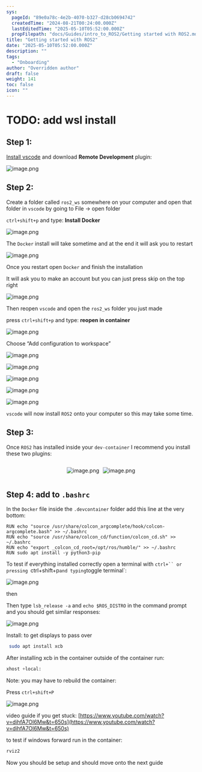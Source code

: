 ```yaml
---
sys:
  pageId: "89e0a78c-4e2b-4070-b327-d28cb0694742"
  createdTime: "2024-08-21T00:24:00.000Z"
  lastEditedTime: "2025-05-10T05:52:00.000Z"
  propFilepath: "docs/Guides/intro_to_ROS2/Getting started with ROS2.md"
title: "Getting started with ROS2"
date: "2025-05-10T05:52:00.000Z"
description: ""
tags:
  - "Onboarding"
author: "Overridden author"
draft: false
weight: 141
toc: false
icon: ""
---
```


# TODO: add wsl install

## Step 1:

[Install vscode](https://code.visualstudio.com/download) and download **Remote Development** plugin:

![image.png](https://prod-files-secure.s3.us-west-2.amazonaws.com/d518164a-d88e-44d1-a4ee-3adb3bd8bce0/efb52993-1881-4a40-b95e-6f020334f022/image.png?X-Amz-Algorithm=AWS4-HMAC-SHA256&X-Amz-Content-Sha256=UNSIGNED-PAYLOAD&X-Amz-Credential=ASIAZI2LB466UPCCMUKB%2F20250708%2Fus-west-2%2Fs3%2Faws4_request&X-Amz-Date=20250708T081326Z&X-Amz-Expires=3600&X-Amz-Security-Token=IQoJb3JpZ2luX2VjEID%2F%2F%2F%2F%2F%2F%2F%2F%2F%2FwEaCXVzLXdlc3QtMiJHMEUCIFBYa%2FTXTG7W8FF%2FnVejS96xcOD4Uzxe%2BGHnKzEVhkpFAiEA37N61DSYFlQf7lJHSauQQd7uoNCBvdaikhNoeFmSL4AqiAQIif%2F%2F%2F%2F%2F%2F%2F%2F%2F%2FARAAGgw2Mzc0MjMxODM4MDUiDJoyASo2iYzFiM9kayrcA291sA80TncMDYjvXtqC4LYvnJUSHhuCvAXZ70I6yDMeiE7%2F0VCOYp1zPF4MNj1N8sruQfsa04L4vrw63bC9yTIsBg89KQbGKZv5qsJkeRH%2B8SByXaH6lbPfPkyX5ZUzU9NVRnmjfB%2BMwwLg9cZAOHebvMV%2F6YhiGKSn3N6civSWRi5omWOfXQUvvDtpvqudsfprn2e9byKn1vsQmPDVufZTooxaR770oMBh1Z6bheE0PbUrYrr0fpwFN5uemcp5dOck2GvfXt64Dqtzt9xx0ra6sHCIsiiePUwTGL%2FpGvLxwdT27uW3gS%2BS6pUESHCQPRdhqKbbbNS1REQwdkB6mvnmqHmRkRHeR60FnInFTPJ7tVHOjj2Fh%2F3tVBOQkKD8mzjSHC4NPOZoBeC5zfMEi1n5KiMIv9W3SBRilDDo4rpZyDBcTtOnjyjg35K4bR1%2FUiWHZ946DYbThzed94TJr5o3KOTf6Y7lcd0VuD5v5SvGw9VNdYYUx6Tlof06g6Z6uokyGcaC283bNdsCcT8FGQTYtW2bwg1d2NdAfJIVMupEj0PXK4xGr3nP6i75b6eF%2BsB%2BCO7sptUMXGxKDsLTABZU0ESMKVYkbE5qWn0TZG%2Fd1suGF4oopdWuf1O1MP2Us8MGOqUBNcIWFS31IuBI4vckZsK5glfAllbVbdVSrIsLnAf68TLBDy01nyDvrX9HDLr8ldLxM%2FhtokXFditTflHJNSZTEoEOFloZxLrSZGtpadXbcZ8EHEqgqHV%2FTMCq8rEBuxaUWEi67zCBiDhoEEDy636X4FWCP9%2BmiSFttebqsuQvb5YeZczZfg2MO7wRlm3hrMorMB8YcmegrZ%2BIzzm%2F%2FjoEnqZSOmPJ&X-Amz-Signature=3a141e9e32a6ddb6f3d537efaddd1754063bbc968feabc7e2218de943d052f8b&X-Amz-SignedHeaders=host&x-amz-checksum-mode=ENABLED&x-id=GetObject)

## Step 2:

Create a folder called `ros2_ws` somewhere on your computer and open that folder in `vscode` by going to File → open folder 

`ctrl+shift+p` and type: **Install Docker**

![image.png](https://prod-files-secure.s3.us-west-2.amazonaws.com/d518164a-d88e-44d1-a4ee-3adb3bd8bce0/2269dc0e-1cd5-47ff-bceb-c04ad9b2eab0/image.png?X-Amz-Algorithm=AWS4-HMAC-SHA256&X-Amz-Content-Sha256=UNSIGNED-PAYLOAD&X-Amz-Credential=ASIAZI2LB466UPCCMUKB%2F20250708%2Fus-west-2%2Fs3%2Faws4_request&X-Amz-Date=20250708T081326Z&X-Amz-Expires=3600&X-Amz-Security-Token=IQoJb3JpZ2luX2VjEID%2F%2F%2F%2F%2F%2F%2F%2F%2F%2FwEaCXVzLXdlc3QtMiJHMEUCIFBYa%2FTXTG7W8FF%2FnVejS96xcOD4Uzxe%2BGHnKzEVhkpFAiEA37N61DSYFlQf7lJHSauQQd7uoNCBvdaikhNoeFmSL4AqiAQIif%2F%2F%2F%2F%2F%2F%2F%2F%2F%2FARAAGgw2Mzc0MjMxODM4MDUiDJoyASo2iYzFiM9kayrcA291sA80TncMDYjvXtqC4LYvnJUSHhuCvAXZ70I6yDMeiE7%2F0VCOYp1zPF4MNj1N8sruQfsa04L4vrw63bC9yTIsBg89KQbGKZv5qsJkeRH%2B8SByXaH6lbPfPkyX5ZUzU9NVRnmjfB%2BMwwLg9cZAOHebvMV%2F6YhiGKSn3N6civSWRi5omWOfXQUvvDtpvqudsfprn2e9byKn1vsQmPDVufZTooxaR770oMBh1Z6bheE0PbUrYrr0fpwFN5uemcp5dOck2GvfXt64Dqtzt9xx0ra6sHCIsiiePUwTGL%2FpGvLxwdT27uW3gS%2BS6pUESHCQPRdhqKbbbNS1REQwdkB6mvnmqHmRkRHeR60FnInFTPJ7tVHOjj2Fh%2F3tVBOQkKD8mzjSHC4NPOZoBeC5zfMEi1n5KiMIv9W3SBRilDDo4rpZyDBcTtOnjyjg35K4bR1%2FUiWHZ946DYbThzed94TJr5o3KOTf6Y7lcd0VuD5v5SvGw9VNdYYUx6Tlof06g6Z6uokyGcaC283bNdsCcT8FGQTYtW2bwg1d2NdAfJIVMupEj0PXK4xGr3nP6i75b6eF%2BsB%2BCO7sptUMXGxKDsLTABZU0ESMKVYkbE5qWn0TZG%2Fd1suGF4oopdWuf1O1MP2Us8MGOqUBNcIWFS31IuBI4vckZsK5glfAllbVbdVSrIsLnAf68TLBDy01nyDvrX9HDLr8ldLxM%2FhtokXFditTflHJNSZTEoEOFloZxLrSZGtpadXbcZ8EHEqgqHV%2FTMCq8rEBuxaUWEi67zCBiDhoEEDy636X4FWCP9%2BmiSFttebqsuQvb5YeZczZfg2MO7wRlm3hrMorMB8YcmegrZ%2BIzzm%2F%2FjoEnqZSOmPJ&X-Amz-Signature=063edb97f562b8a6a3e857fea421c3b6c5817aa7c5422ee99a413fbb8e34ea6e&X-Amz-SignedHeaders=host&x-amz-checksum-mode=ENABLED&x-id=GetObject)

The `Docker` install will take sometime and at the end it will ask you to restart

![image.png](https://prod-files-secure.s3.us-west-2.amazonaws.com/d518164a-d88e-44d1-a4ee-3adb3bd8bce0/ed233f78-be33-4b1f-b89c-9c346c0e961e/image.png?X-Amz-Algorithm=AWS4-HMAC-SHA256&X-Amz-Content-Sha256=UNSIGNED-PAYLOAD&X-Amz-Credential=ASIAZI2LB466UPCCMUKB%2F20250708%2Fus-west-2%2Fs3%2Faws4_request&X-Amz-Date=20250708T081326Z&X-Amz-Expires=3600&X-Amz-Security-Token=IQoJb3JpZ2luX2VjEID%2F%2F%2F%2F%2F%2F%2F%2F%2F%2FwEaCXVzLXdlc3QtMiJHMEUCIFBYa%2FTXTG7W8FF%2FnVejS96xcOD4Uzxe%2BGHnKzEVhkpFAiEA37N61DSYFlQf7lJHSauQQd7uoNCBvdaikhNoeFmSL4AqiAQIif%2F%2F%2F%2F%2F%2F%2F%2F%2F%2FARAAGgw2Mzc0MjMxODM4MDUiDJoyASo2iYzFiM9kayrcA291sA80TncMDYjvXtqC4LYvnJUSHhuCvAXZ70I6yDMeiE7%2F0VCOYp1zPF4MNj1N8sruQfsa04L4vrw63bC9yTIsBg89KQbGKZv5qsJkeRH%2B8SByXaH6lbPfPkyX5ZUzU9NVRnmjfB%2BMwwLg9cZAOHebvMV%2F6YhiGKSn3N6civSWRi5omWOfXQUvvDtpvqudsfprn2e9byKn1vsQmPDVufZTooxaR770oMBh1Z6bheE0PbUrYrr0fpwFN5uemcp5dOck2GvfXt64Dqtzt9xx0ra6sHCIsiiePUwTGL%2FpGvLxwdT27uW3gS%2BS6pUESHCQPRdhqKbbbNS1REQwdkB6mvnmqHmRkRHeR60FnInFTPJ7tVHOjj2Fh%2F3tVBOQkKD8mzjSHC4NPOZoBeC5zfMEi1n5KiMIv9W3SBRilDDo4rpZyDBcTtOnjyjg35K4bR1%2FUiWHZ946DYbThzed94TJr5o3KOTf6Y7lcd0VuD5v5SvGw9VNdYYUx6Tlof06g6Z6uokyGcaC283bNdsCcT8FGQTYtW2bwg1d2NdAfJIVMupEj0PXK4xGr3nP6i75b6eF%2BsB%2BCO7sptUMXGxKDsLTABZU0ESMKVYkbE5qWn0TZG%2Fd1suGF4oopdWuf1O1MP2Us8MGOqUBNcIWFS31IuBI4vckZsK5glfAllbVbdVSrIsLnAf68TLBDy01nyDvrX9HDLr8ldLxM%2FhtokXFditTflHJNSZTEoEOFloZxLrSZGtpadXbcZ8EHEqgqHV%2FTMCq8rEBuxaUWEi67zCBiDhoEEDy636X4FWCP9%2BmiSFttebqsuQvb5YeZczZfg2MO7wRlm3hrMorMB8YcmegrZ%2BIzzm%2F%2FjoEnqZSOmPJ&X-Amz-Signature=5cb4f369ba5f7db012d37dc06304f17f3926380a6bc2a78212462cd7ac9b08bf&X-Amz-SignedHeaders=host&x-amz-checksum-mode=ENABLED&x-id=GetObject)

Once you restart open `Docker` and finish the installation

It will ask you to make an account but you can just press skip on the top right

![image.png](https://prod-files-secure.s3.us-west-2.amazonaws.com/d518164a-d88e-44d1-a4ee-3adb3bd8bce0/21010ad9-1659-4fd9-9f59-9932a09b2a3d/image.png?X-Amz-Algorithm=AWS4-HMAC-SHA256&X-Amz-Content-Sha256=UNSIGNED-PAYLOAD&X-Amz-Credential=ASIAZI2LB466UPCCMUKB%2F20250708%2Fus-west-2%2Fs3%2Faws4_request&X-Amz-Date=20250708T081326Z&X-Amz-Expires=3600&X-Amz-Security-Token=IQoJb3JpZ2luX2VjEID%2F%2F%2F%2F%2F%2F%2F%2F%2F%2FwEaCXVzLXdlc3QtMiJHMEUCIFBYa%2FTXTG7W8FF%2FnVejS96xcOD4Uzxe%2BGHnKzEVhkpFAiEA37N61DSYFlQf7lJHSauQQd7uoNCBvdaikhNoeFmSL4AqiAQIif%2F%2F%2F%2F%2F%2F%2F%2F%2F%2FARAAGgw2Mzc0MjMxODM4MDUiDJoyASo2iYzFiM9kayrcA291sA80TncMDYjvXtqC4LYvnJUSHhuCvAXZ70I6yDMeiE7%2F0VCOYp1zPF4MNj1N8sruQfsa04L4vrw63bC9yTIsBg89KQbGKZv5qsJkeRH%2B8SByXaH6lbPfPkyX5ZUzU9NVRnmjfB%2BMwwLg9cZAOHebvMV%2F6YhiGKSn3N6civSWRi5omWOfXQUvvDtpvqudsfprn2e9byKn1vsQmPDVufZTooxaR770oMBh1Z6bheE0PbUrYrr0fpwFN5uemcp5dOck2GvfXt64Dqtzt9xx0ra6sHCIsiiePUwTGL%2FpGvLxwdT27uW3gS%2BS6pUESHCQPRdhqKbbbNS1REQwdkB6mvnmqHmRkRHeR60FnInFTPJ7tVHOjj2Fh%2F3tVBOQkKD8mzjSHC4NPOZoBeC5zfMEi1n5KiMIv9W3SBRilDDo4rpZyDBcTtOnjyjg35K4bR1%2FUiWHZ946DYbThzed94TJr5o3KOTf6Y7lcd0VuD5v5SvGw9VNdYYUx6Tlof06g6Z6uokyGcaC283bNdsCcT8FGQTYtW2bwg1d2NdAfJIVMupEj0PXK4xGr3nP6i75b6eF%2BsB%2BCO7sptUMXGxKDsLTABZU0ESMKVYkbE5qWn0TZG%2Fd1suGF4oopdWuf1O1MP2Us8MGOqUBNcIWFS31IuBI4vckZsK5glfAllbVbdVSrIsLnAf68TLBDy01nyDvrX9HDLr8ldLxM%2FhtokXFditTflHJNSZTEoEOFloZxLrSZGtpadXbcZ8EHEqgqHV%2FTMCq8rEBuxaUWEi67zCBiDhoEEDy636X4FWCP9%2BmiSFttebqsuQvb5YeZczZfg2MO7wRlm3hrMorMB8YcmegrZ%2BIzzm%2F%2FjoEnqZSOmPJ&X-Amz-Signature=524cd5ac7af31b1e4fced3b88bca21e0500a1576132372ff2489af1f5d3b93ea&X-Amz-SignedHeaders=host&x-amz-checksum-mode=ENABLED&x-id=GetObject)

Then reopen `vscode` and open the `ros2_ws` folder you just made

press `ctrl+shift+p` and type: **reopen in container**

![image.png](https://prod-files-secure.s3.us-west-2.amazonaws.com/d518164a-d88e-44d1-a4ee-3adb3bd8bce0/4e93b8c2-41ad-488c-8095-c74205196118/image.png?X-Amz-Algorithm=AWS4-HMAC-SHA256&X-Amz-Content-Sha256=UNSIGNED-PAYLOAD&X-Amz-Credential=ASIAZI2LB466UPCCMUKB%2F20250708%2Fus-west-2%2Fs3%2Faws4_request&X-Amz-Date=20250708T081326Z&X-Amz-Expires=3600&X-Amz-Security-Token=IQoJb3JpZ2luX2VjEID%2F%2F%2F%2F%2F%2F%2F%2F%2F%2FwEaCXVzLXdlc3QtMiJHMEUCIFBYa%2FTXTG7W8FF%2FnVejS96xcOD4Uzxe%2BGHnKzEVhkpFAiEA37N61DSYFlQf7lJHSauQQd7uoNCBvdaikhNoeFmSL4AqiAQIif%2F%2F%2F%2F%2F%2F%2F%2F%2F%2FARAAGgw2Mzc0MjMxODM4MDUiDJoyASo2iYzFiM9kayrcA291sA80TncMDYjvXtqC4LYvnJUSHhuCvAXZ70I6yDMeiE7%2F0VCOYp1zPF4MNj1N8sruQfsa04L4vrw63bC9yTIsBg89KQbGKZv5qsJkeRH%2B8SByXaH6lbPfPkyX5ZUzU9NVRnmjfB%2BMwwLg9cZAOHebvMV%2F6YhiGKSn3N6civSWRi5omWOfXQUvvDtpvqudsfprn2e9byKn1vsQmPDVufZTooxaR770oMBh1Z6bheE0PbUrYrr0fpwFN5uemcp5dOck2GvfXt64Dqtzt9xx0ra6sHCIsiiePUwTGL%2FpGvLxwdT27uW3gS%2BS6pUESHCQPRdhqKbbbNS1REQwdkB6mvnmqHmRkRHeR60FnInFTPJ7tVHOjj2Fh%2F3tVBOQkKD8mzjSHC4NPOZoBeC5zfMEi1n5KiMIv9W3SBRilDDo4rpZyDBcTtOnjyjg35K4bR1%2FUiWHZ946DYbThzed94TJr5o3KOTf6Y7lcd0VuD5v5SvGw9VNdYYUx6Tlof06g6Z6uokyGcaC283bNdsCcT8FGQTYtW2bwg1d2NdAfJIVMupEj0PXK4xGr3nP6i75b6eF%2BsB%2BCO7sptUMXGxKDsLTABZU0ESMKVYkbE5qWn0TZG%2Fd1suGF4oopdWuf1O1MP2Us8MGOqUBNcIWFS31IuBI4vckZsK5glfAllbVbdVSrIsLnAf68TLBDy01nyDvrX9HDLr8ldLxM%2FhtokXFditTflHJNSZTEoEOFloZxLrSZGtpadXbcZ8EHEqgqHV%2FTMCq8rEBuxaUWEi67zCBiDhoEEDy636X4FWCP9%2BmiSFttebqsuQvb5YeZczZfg2MO7wRlm3hrMorMB8YcmegrZ%2BIzzm%2F%2FjoEnqZSOmPJ&X-Amz-Signature=95b672939e04ef9d825269e87152dc298d4d29b5217a439907c3f8045236534b&X-Amz-SignedHeaders=host&x-amz-checksum-mode=ENABLED&x-id=GetObject)

Choose “Add configuration to workspace”

![image.png](https://prod-files-secure.s3.us-west-2.amazonaws.com/d518164a-d88e-44d1-a4ee-3adb3bd8bce0/9560b282-5060-4989-ba37-97e7b2c22476/image.png?X-Amz-Algorithm=AWS4-HMAC-SHA256&X-Amz-Content-Sha256=UNSIGNED-PAYLOAD&X-Amz-Credential=ASIAZI2LB466UPCCMUKB%2F20250708%2Fus-west-2%2Fs3%2Faws4_request&X-Amz-Date=20250708T081326Z&X-Amz-Expires=3600&X-Amz-Security-Token=IQoJb3JpZ2luX2VjEID%2F%2F%2F%2F%2F%2F%2F%2F%2F%2FwEaCXVzLXdlc3QtMiJHMEUCIFBYa%2FTXTG7W8FF%2FnVejS96xcOD4Uzxe%2BGHnKzEVhkpFAiEA37N61DSYFlQf7lJHSauQQd7uoNCBvdaikhNoeFmSL4AqiAQIif%2F%2F%2F%2F%2F%2F%2F%2F%2F%2FARAAGgw2Mzc0MjMxODM4MDUiDJoyASo2iYzFiM9kayrcA291sA80TncMDYjvXtqC4LYvnJUSHhuCvAXZ70I6yDMeiE7%2F0VCOYp1zPF4MNj1N8sruQfsa04L4vrw63bC9yTIsBg89KQbGKZv5qsJkeRH%2B8SByXaH6lbPfPkyX5ZUzU9NVRnmjfB%2BMwwLg9cZAOHebvMV%2F6YhiGKSn3N6civSWRi5omWOfXQUvvDtpvqudsfprn2e9byKn1vsQmPDVufZTooxaR770oMBh1Z6bheE0PbUrYrr0fpwFN5uemcp5dOck2GvfXt64Dqtzt9xx0ra6sHCIsiiePUwTGL%2FpGvLxwdT27uW3gS%2BS6pUESHCQPRdhqKbbbNS1REQwdkB6mvnmqHmRkRHeR60FnInFTPJ7tVHOjj2Fh%2F3tVBOQkKD8mzjSHC4NPOZoBeC5zfMEi1n5KiMIv9W3SBRilDDo4rpZyDBcTtOnjyjg35K4bR1%2FUiWHZ946DYbThzed94TJr5o3KOTf6Y7lcd0VuD5v5SvGw9VNdYYUx6Tlof06g6Z6uokyGcaC283bNdsCcT8FGQTYtW2bwg1d2NdAfJIVMupEj0PXK4xGr3nP6i75b6eF%2BsB%2BCO7sptUMXGxKDsLTABZU0ESMKVYkbE5qWn0TZG%2Fd1suGF4oopdWuf1O1MP2Us8MGOqUBNcIWFS31IuBI4vckZsK5glfAllbVbdVSrIsLnAf68TLBDy01nyDvrX9HDLr8ldLxM%2FhtokXFditTflHJNSZTEoEOFloZxLrSZGtpadXbcZ8EHEqgqHV%2FTMCq8rEBuxaUWEi67zCBiDhoEEDy636X4FWCP9%2BmiSFttebqsuQvb5YeZczZfg2MO7wRlm3hrMorMB8YcmegrZ%2BIzzm%2F%2FjoEnqZSOmPJ&X-Amz-Signature=dff2016e1d7165ca0cb39b2de6db797803be928b61f31cf1c60585d7b3093ad2&X-Amz-SignedHeaders=host&x-amz-checksum-mode=ENABLED&x-id=GetObject)

![image.png](https://prod-files-secure.s3.us-west-2.amazonaws.com/d518164a-d88e-44d1-a4ee-3adb3bd8bce0/2ee63f81-886b-48e8-a553-dc6e5eac99e4/image.png?X-Amz-Algorithm=AWS4-HMAC-SHA256&X-Amz-Content-Sha256=UNSIGNED-PAYLOAD&X-Amz-Credential=ASIAZI2LB466UPCCMUKB%2F20250708%2Fus-west-2%2Fs3%2Faws4_request&X-Amz-Date=20250708T081326Z&X-Amz-Expires=3600&X-Amz-Security-Token=IQoJb3JpZ2luX2VjEID%2F%2F%2F%2F%2F%2F%2F%2F%2F%2FwEaCXVzLXdlc3QtMiJHMEUCIFBYa%2FTXTG7W8FF%2FnVejS96xcOD4Uzxe%2BGHnKzEVhkpFAiEA37N61DSYFlQf7lJHSauQQd7uoNCBvdaikhNoeFmSL4AqiAQIif%2F%2F%2F%2F%2F%2F%2F%2F%2F%2FARAAGgw2Mzc0MjMxODM4MDUiDJoyASo2iYzFiM9kayrcA291sA80TncMDYjvXtqC4LYvnJUSHhuCvAXZ70I6yDMeiE7%2F0VCOYp1zPF4MNj1N8sruQfsa04L4vrw63bC9yTIsBg89KQbGKZv5qsJkeRH%2B8SByXaH6lbPfPkyX5ZUzU9NVRnmjfB%2BMwwLg9cZAOHebvMV%2F6YhiGKSn3N6civSWRi5omWOfXQUvvDtpvqudsfprn2e9byKn1vsQmPDVufZTooxaR770oMBh1Z6bheE0PbUrYrr0fpwFN5uemcp5dOck2GvfXt64Dqtzt9xx0ra6sHCIsiiePUwTGL%2FpGvLxwdT27uW3gS%2BS6pUESHCQPRdhqKbbbNS1REQwdkB6mvnmqHmRkRHeR60FnInFTPJ7tVHOjj2Fh%2F3tVBOQkKD8mzjSHC4NPOZoBeC5zfMEi1n5KiMIv9W3SBRilDDo4rpZyDBcTtOnjyjg35K4bR1%2FUiWHZ946DYbThzed94TJr5o3KOTf6Y7lcd0VuD5v5SvGw9VNdYYUx6Tlof06g6Z6uokyGcaC283bNdsCcT8FGQTYtW2bwg1d2NdAfJIVMupEj0PXK4xGr3nP6i75b6eF%2BsB%2BCO7sptUMXGxKDsLTABZU0ESMKVYkbE5qWn0TZG%2Fd1suGF4oopdWuf1O1MP2Us8MGOqUBNcIWFS31IuBI4vckZsK5glfAllbVbdVSrIsLnAf68TLBDy01nyDvrX9HDLr8ldLxM%2FhtokXFditTflHJNSZTEoEOFloZxLrSZGtpadXbcZ8EHEqgqHV%2FTMCq8rEBuxaUWEi67zCBiDhoEEDy636X4FWCP9%2BmiSFttebqsuQvb5YeZczZfg2MO7wRlm3hrMorMB8YcmegrZ%2BIzzm%2F%2FjoEnqZSOmPJ&X-Amz-Signature=6bdb7682feed0d8e96171c9e9645863a997455ea28606285e553514f809da42d&X-Amz-SignedHeaders=host&x-amz-checksum-mode=ENABLED&x-id=GetObject)

![image.png](https://prod-files-secure.s3.us-west-2.amazonaws.com/d518164a-d88e-44d1-a4ee-3adb3bd8bce0/ae1580b2-b048-407e-aed9-b584224a7a04/image.png?X-Amz-Algorithm=AWS4-HMAC-SHA256&X-Amz-Content-Sha256=UNSIGNED-PAYLOAD&X-Amz-Credential=ASIAZI2LB466UPCCMUKB%2F20250708%2Fus-west-2%2Fs3%2Faws4_request&X-Amz-Date=20250708T081326Z&X-Amz-Expires=3600&X-Amz-Security-Token=IQoJb3JpZ2luX2VjEID%2F%2F%2F%2F%2F%2F%2F%2F%2F%2FwEaCXVzLXdlc3QtMiJHMEUCIFBYa%2FTXTG7W8FF%2FnVejS96xcOD4Uzxe%2BGHnKzEVhkpFAiEA37N61DSYFlQf7lJHSauQQd7uoNCBvdaikhNoeFmSL4AqiAQIif%2F%2F%2F%2F%2F%2F%2F%2F%2F%2FARAAGgw2Mzc0MjMxODM4MDUiDJoyASo2iYzFiM9kayrcA291sA80TncMDYjvXtqC4LYvnJUSHhuCvAXZ70I6yDMeiE7%2F0VCOYp1zPF4MNj1N8sruQfsa04L4vrw63bC9yTIsBg89KQbGKZv5qsJkeRH%2B8SByXaH6lbPfPkyX5ZUzU9NVRnmjfB%2BMwwLg9cZAOHebvMV%2F6YhiGKSn3N6civSWRi5omWOfXQUvvDtpvqudsfprn2e9byKn1vsQmPDVufZTooxaR770oMBh1Z6bheE0PbUrYrr0fpwFN5uemcp5dOck2GvfXt64Dqtzt9xx0ra6sHCIsiiePUwTGL%2FpGvLxwdT27uW3gS%2BS6pUESHCQPRdhqKbbbNS1REQwdkB6mvnmqHmRkRHeR60FnInFTPJ7tVHOjj2Fh%2F3tVBOQkKD8mzjSHC4NPOZoBeC5zfMEi1n5KiMIv9W3SBRilDDo4rpZyDBcTtOnjyjg35K4bR1%2FUiWHZ946DYbThzed94TJr5o3KOTf6Y7lcd0VuD5v5SvGw9VNdYYUx6Tlof06g6Z6uokyGcaC283bNdsCcT8FGQTYtW2bwg1d2NdAfJIVMupEj0PXK4xGr3nP6i75b6eF%2BsB%2BCO7sptUMXGxKDsLTABZU0ESMKVYkbE5qWn0TZG%2Fd1suGF4oopdWuf1O1MP2Us8MGOqUBNcIWFS31IuBI4vckZsK5glfAllbVbdVSrIsLnAf68TLBDy01nyDvrX9HDLr8ldLxM%2FhtokXFditTflHJNSZTEoEOFloZxLrSZGtpadXbcZ8EHEqgqHV%2FTMCq8rEBuxaUWEi67zCBiDhoEEDy636X4FWCP9%2BmiSFttebqsuQvb5YeZczZfg2MO7wRlm3hrMorMB8YcmegrZ%2BIzzm%2F%2FjoEnqZSOmPJ&X-Amz-Signature=59a17fda6bac43612940dbc6c784863a41130441ba551a4b42932246fe94e5fd&X-Amz-SignedHeaders=host&x-amz-checksum-mode=ENABLED&x-id=GetObject)

![image.png](https://prod-files-secure.s3.us-west-2.amazonaws.com/d518164a-d88e-44d1-a4ee-3adb3bd8bce0/53255b28-f75e-430f-b9e3-c0ac8577e42b/image.png?X-Amz-Algorithm=AWS4-HMAC-SHA256&X-Amz-Content-Sha256=UNSIGNED-PAYLOAD&X-Amz-Credential=ASIAZI2LB466UPCCMUKB%2F20250708%2Fus-west-2%2Fs3%2Faws4_request&X-Amz-Date=20250708T081326Z&X-Amz-Expires=3600&X-Amz-Security-Token=IQoJb3JpZ2luX2VjEID%2F%2F%2F%2F%2F%2F%2F%2F%2F%2FwEaCXVzLXdlc3QtMiJHMEUCIFBYa%2FTXTG7W8FF%2FnVejS96xcOD4Uzxe%2BGHnKzEVhkpFAiEA37N61DSYFlQf7lJHSauQQd7uoNCBvdaikhNoeFmSL4AqiAQIif%2F%2F%2F%2F%2F%2F%2F%2F%2F%2FARAAGgw2Mzc0MjMxODM4MDUiDJoyASo2iYzFiM9kayrcA291sA80TncMDYjvXtqC4LYvnJUSHhuCvAXZ70I6yDMeiE7%2F0VCOYp1zPF4MNj1N8sruQfsa04L4vrw63bC9yTIsBg89KQbGKZv5qsJkeRH%2B8SByXaH6lbPfPkyX5ZUzU9NVRnmjfB%2BMwwLg9cZAOHebvMV%2F6YhiGKSn3N6civSWRi5omWOfXQUvvDtpvqudsfprn2e9byKn1vsQmPDVufZTooxaR770oMBh1Z6bheE0PbUrYrr0fpwFN5uemcp5dOck2GvfXt64Dqtzt9xx0ra6sHCIsiiePUwTGL%2FpGvLxwdT27uW3gS%2BS6pUESHCQPRdhqKbbbNS1REQwdkB6mvnmqHmRkRHeR60FnInFTPJ7tVHOjj2Fh%2F3tVBOQkKD8mzjSHC4NPOZoBeC5zfMEi1n5KiMIv9W3SBRilDDo4rpZyDBcTtOnjyjg35K4bR1%2FUiWHZ946DYbThzed94TJr5o3KOTf6Y7lcd0VuD5v5SvGw9VNdYYUx6Tlof06g6Z6uokyGcaC283bNdsCcT8FGQTYtW2bwg1d2NdAfJIVMupEj0PXK4xGr3nP6i75b6eF%2BsB%2BCO7sptUMXGxKDsLTABZU0ESMKVYkbE5qWn0TZG%2Fd1suGF4oopdWuf1O1MP2Us8MGOqUBNcIWFS31IuBI4vckZsK5glfAllbVbdVSrIsLnAf68TLBDy01nyDvrX9HDLr8ldLxM%2FhtokXFditTflHJNSZTEoEOFloZxLrSZGtpadXbcZ8EHEqgqHV%2FTMCq8rEBuxaUWEi67zCBiDhoEEDy636X4FWCP9%2BmiSFttebqsuQvb5YeZczZfg2MO7wRlm3hrMorMB8YcmegrZ%2BIzzm%2F%2FjoEnqZSOmPJ&X-Amz-Signature=9a7155f331577fe9a2508984b9959e6520b5015fd130d321c3321333d7b228d3&X-Amz-SignedHeaders=host&x-amz-checksum-mode=ENABLED&x-id=GetObject)

![image.png](https://prod-files-secure.s3.us-west-2.amazonaws.com/d518164a-d88e-44d1-a4ee-3adb3bd8bce0/7c562767-5af9-4ffb-97d1-327bcdf4ee00/image.png?X-Amz-Algorithm=AWS4-HMAC-SHA256&X-Amz-Content-Sha256=UNSIGNED-PAYLOAD&X-Amz-Credential=ASIAZI2LB466UPCCMUKB%2F20250708%2Fus-west-2%2Fs3%2Faws4_request&X-Amz-Date=20250708T081326Z&X-Amz-Expires=3600&X-Amz-Security-Token=IQoJb3JpZ2luX2VjEID%2F%2F%2F%2F%2F%2F%2F%2F%2F%2FwEaCXVzLXdlc3QtMiJHMEUCIFBYa%2FTXTG7W8FF%2FnVejS96xcOD4Uzxe%2BGHnKzEVhkpFAiEA37N61DSYFlQf7lJHSauQQd7uoNCBvdaikhNoeFmSL4AqiAQIif%2F%2F%2F%2F%2F%2F%2F%2F%2F%2FARAAGgw2Mzc0MjMxODM4MDUiDJoyASo2iYzFiM9kayrcA291sA80TncMDYjvXtqC4LYvnJUSHhuCvAXZ70I6yDMeiE7%2F0VCOYp1zPF4MNj1N8sruQfsa04L4vrw63bC9yTIsBg89KQbGKZv5qsJkeRH%2B8SByXaH6lbPfPkyX5ZUzU9NVRnmjfB%2BMwwLg9cZAOHebvMV%2F6YhiGKSn3N6civSWRi5omWOfXQUvvDtpvqudsfprn2e9byKn1vsQmPDVufZTooxaR770oMBh1Z6bheE0PbUrYrr0fpwFN5uemcp5dOck2GvfXt64Dqtzt9xx0ra6sHCIsiiePUwTGL%2FpGvLxwdT27uW3gS%2BS6pUESHCQPRdhqKbbbNS1REQwdkB6mvnmqHmRkRHeR60FnInFTPJ7tVHOjj2Fh%2F3tVBOQkKD8mzjSHC4NPOZoBeC5zfMEi1n5KiMIv9W3SBRilDDo4rpZyDBcTtOnjyjg35K4bR1%2FUiWHZ946DYbThzed94TJr5o3KOTf6Y7lcd0VuD5v5SvGw9VNdYYUx6Tlof06g6Z6uokyGcaC283bNdsCcT8FGQTYtW2bwg1d2NdAfJIVMupEj0PXK4xGr3nP6i75b6eF%2BsB%2BCO7sptUMXGxKDsLTABZU0ESMKVYkbE5qWn0TZG%2Fd1suGF4oopdWuf1O1MP2Us8MGOqUBNcIWFS31IuBI4vckZsK5glfAllbVbdVSrIsLnAf68TLBDy01nyDvrX9HDLr8ldLxM%2FhtokXFditTflHJNSZTEoEOFloZxLrSZGtpadXbcZ8EHEqgqHV%2FTMCq8rEBuxaUWEi67zCBiDhoEEDy636X4FWCP9%2BmiSFttebqsuQvb5YeZczZfg2MO7wRlm3hrMorMB8YcmegrZ%2BIzzm%2F%2FjoEnqZSOmPJ&X-Amz-Signature=bddd86ade6566a06cb7f2d5ed562f4c3bc2c27e7f729eea51b1cf107a63b6f7c&X-Amz-SignedHeaders=host&x-amz-checksum-mode=ENABLED&x-id=GetObject)

`vscode` will now install `ROS2` onto your computer so this may take some time.

## Step 3:

Once `ROS2` has installed inside your `dev-container` I recommend you install these two plugins:

<div style="display: flex;flex-direction: row; column-gap:10px; max-width: 630px;justify-content: center;">
<div>

![image.png](https://prod-files-secure.s3.us-west-2.amazonaws.com/d518164a-d88e-44d1-a4ee-3adb3bd8bce0/3fc3d550-5a54-4ba1-ba6b-faa01cdb7369/image.png?X-Amz-Algorithm=AWS4-HMAC-SHA256&X-Amz-Content-Sha256=UNSIGNED-PAYLOAD&X-Amz-Credential=ASIAZI2LB466S5QCNOVS%2F20250708%2Fus-west-2%2Fs3%2Faws4_request&X-Amz-Date=20250708T081330Z&X-Amz-Expires=3600&X-Amz-Security-Token=IQoJb3JpZ2luX2VjEID%2F%2F%2F%2F%2F%2F%2F%2F%2F%2FwEaCXVzLXdlc3QtMiJHMEUCIQCpn68lwe5q6R3GdtJaL36bbf%2B20dKIaPj8MHBTU23ZSAIgSBlP1ZwAdl48Tv4wO1p4QvmLVCUMpPQz0W63nHQVT%2BUqiAQIif%2F%2F%2F%2F%2F%2F%2F%2F%2F%2FARAAGgw2Mzc0MjMxODM4MDUiDFgysTtt%2BlX7B3RDWircA6cxh2vhdL%2FDGz6NKqAKYByANTBFU2TUNcAQtecHXG2nJ%2FvL7MvaGydBV2rrXFX%2Br4qLVo3R4tsNdKFIndFYMmr4st6B9TgWK9RA0Elicf5oSXvyxVwHWOOqbHFzFGHQUkUKQTWidd8h2L9Z9vmqxHTFC%2BfxpNmq%2FoM%2Fw7oB9uEZSP1T8WUJ4CO3%2F379ixtj6dfPPQKDSLJ2qzSA%2BX2OnXGbtW6Wotk%2FGWCqp%2FRmDFRgsGEHpefSK%2BlEfrKFIEtm020Uu80FwpaelNrl%2FxQRmRED9ZOaOsEQ0hSTYOor5cz8t8wy2vBAoncDmaEYx0oJ8qOqYbvyIKVl1CYbPudALnbhabu6QgzPvfWRF9rF%2BvjOp1sKua9EI6UDwZUsEWYIgPa8mWiePTov27fYeLlccfacKtBwxj2YgkN4qUv6ImZNBV6zKftO47V4b0kXb69lOaihKM3iE%2FuUbFEexVPvte5egUuUrcFc3pxNDgx660G%2F60uFHlHy5EOf6fJXup2UYGA9VjI1fkw%2F5Ce4hIVFvIOYa4Pstkjh9RsjJPLQecRFuOZ8iWtZHTiinQMl7Wz6CQDv2OGwTxCO4%2Bz94qoZquduLSQatohxgbXuBnGlVICULwR1yKEnSO4gvDptMMeUs8MGOqUBxi7dholYlmLQWpeGOM8xWjAg5LJ4TI%2FeDMKKVBTSf8xPhEy19oopNDrS%2FFurdz7Xz9EHGzAJRaDDyftK24qq5Av62iwWaCc2o01tk3SgS%2BBhqKpbqpK0nLN7LAx7J1%2BiwsCvGV%2FCoH4Fxw8qb0Jj1viELkCGNVBYxFrTs8HSqwzTS%2Fk2pERWBROm1i0ctNoCRy06IwrX4Hnt66rFwSG8P%2BI2MdiR&X-Amz-Signature=d660d91147fd642612da0cae636d2cdcec6d1c06ccd9b37a7a1dc3787e321819&X-Amz-SignedHeaders=host&x-amz-checksum-mode=ENABLED&x-id=GetObject)

</div>
<div>

![image.png](https://prod-files-secure.s3.us-west-2.amazonaws.com/d518164a-d88e-44d1-a4ee-3adb3bd8bce0/d994cc66-13c2-4093-a5a3-f84cf4601a82/image.png?X-Amz-Algorithm=AWS4-HMAC-SHA256&X-Amz-Content-Sha256=UNSIGNED-PAYLOAD&X-Amz-Credential=ASIAZI2LB466QVAR5YV2%2F20250708%2Fus-west-2%2Fs3%2Faws4_request&X-Amz-Date=20250708T081330Z&X-Amz-Expires=3600&X-Amz-Security-Token=IQoJb3JpZ2luX2VjEID%2F%2F%2F%2F%2F%2F%2F%2F%2F%2FwEaCXVzLXdlc3QtMiJGMEQCIFG1kZuo5c562QOxodh8a2OgQIa4pAdsWmAdkS2SxSwuAiBUVwtddr%2F%2Btv8bFrvp1n4C%2Fs%2BkUXg1OqEv9RD32fGHRSqIBAiJ%2F%2F%2F%2F%2F%2F%2F%2F%2F%2F8BEAAaDDYzNzQyMzE4MzgwNSIMAp217oE17i9J6UylKtwDVvmiSOiNl7D1yi3IAgoe6vL2SBl17iqTs65qwJokgRY72o%2FhvPidlEK%2F58lPmquypf5otfF2rYUvBMwjxxZkHovb2u%2BacSqaS9D7Xw1ymb7BA2d8n5jZtzgoVmnS%2Bzp0UoS5DQy23%2BBUi6XNK%2BLAUsmNRZl6tU2iFkbDW3K9c%2BHm6Hqv2SbxzmwyZaL5BU%2FmezaxLwi8T7ZyzAtBVFF8DcqCz9LbXbbj51jGuFuQrMJOoKWXDLDTrnTyEFXGHntl0lFe4b%2BEc8ATA6LQ6AO9eo%2BLj8r5QxJjKg4zmQMEnpZKO0udaGdgjDY8kBe0V3hMetnw672wpudmwD%2BhwLPuFXWHU8rC7%2BnWo3zqAhXaYIKa%2Bv%2FJpQ5VttNLZ6OylUCMHqJCe0GV0bjZt7YVpfwXICT%2BvJrpDY4n9cNa%2FGzjZ%2F%2FRBA9ZZuMGZftyE8Jk2krfsVBBEd3N4wnURdLMlOWpPL4fToLWg5YZ%2FrDVBA64LMt5ypVg1vMLgApIhNnHQESBC28KXzVwO1mLcXo0YSu5rxt9SmvJ7b2MnhRUK3m5uDTXvxBmenMPHY51KuQnPLTWHAzIr0QpbIG%2BwPQO6jZvgYJ90cGcjfEPSBPpp7Z065Bcj2XEHENCUa1NcKcwpJWzwwY6pgFamEpN6iL%2FkmBa2vjV6Bjp33ykMHB69oOSY3BtgsYgD9oH6Wja3mGC35iQBUi20QqvXF28dtAEz%2BpTqXaSd41LlcNjOR62uecV8fEnp25s6oh6S%2FmBRsR%2BvKqvCtxBFa1yN6FpDb%2Fk6lD6Q5%2Fq50mYek1r3EKp1iA1sIuxIidFuwKrtAYJFwcJdUWfgBCZtdNE%2BntlmmFf9AoPZjvMsXP7u97ah2UX&X-Amz-Signature=b33993c9ad336a68e39f35d129f07c3d1c5d85187e3e0dfa30ee77bf65afd96f&X-Amz-SignedHeaders=host&x-amz-checksum-mode=ENABLED&x-id=GetObject)

</div>
</div>

## Step 4: add to `.bashrc`

In the `Docker` file inside the `.devcontainer` folder add this line at the very bottom: 

```docker
RUN echo "source /usr/share/colcon_argcomplete/hook/colcon-argcomplete.bash" >> ~/.bashrc
RUN echo "source /usr/share/colcon_cd/function/colcon_cd.sh" >> ~/.bashrc
RUN echo "export _colcon_cd_root=/opt/ros/humble/" >> ~/.bashrc
RUN sudo apt install -y python3-pip 
```

To test if everything installed correctly open a terminal with `ctrl+`` or pressing `ctrl+shift+p` and typing `toggle terminal`:

![image.png](https://prod-files-secure.s3.us-west-2.amazonaws.com/d518164a-d88e-44d1-a4ee-3adb3bd8bce0/6a4943d8-b04e-4c02-9a58-775f3384d1a5/image.png?X-Amz-Algorithm=AWS4-HMAC-SHA256&X-Amz-Content-Sha256=UNSIGNED-PAYLOAD&X-Amz-Credential=ASIAZI2LB466UPCCMUKB%2F20250708%2Fus-west-2%2Fs3%2Faws4_request&X-Amz-Date=20250708T081326Z&X-Amz-Expires=3600&X-Amz-Security-Token=IQoJb3JpZ2luX2VjEID%2F%2F%2F%2F%2F%2F%2F%2F%2F%2FwEaCXVzLXdlc3QtMiJHMEUCIFBYa%2FTXTG7W8FF%2FnVejS96xcOD4Uzxe%2BGHnKzEVhkpFAiEA37N61DSYFlQf7lJHSauQQd7uoNCBvdaikhNoeFmSL4AqiAQIif%2F%2F%2F%2F%2F%2F%2F%2F%2F%2FARAAGgw2Mzc0MjMxODM4MDUiDJoyASo2iYzFiM9kayrcA291sA80TncMDYjvXtqC4LYvnJUSHhuCvAXZ70I6yDMeiE7%2F0VCOYp1zPF4MNj1N8sruQfsa04L4vrw63bC9yTIsBg89KQbGKZv5qsJkeRH%2B8SByXaH6lbPfPkyX5ZUzU9NVRnmjfB%2BMwwLg9cZAOHebvMV%2F6YhiGKSn3N6civSWRi5omWOfXQUvvDtpvqudsfprn2e9byKn1vsQmPDVufZTooxaR770oMBh1Z6bheE0PbUrYrr0fpwFN5uemcp5dOck2GvfXt64Dqtzt9xx0ra6sHCIsiiePUwTGL%2FpGvLxwdT27uW3gS%2BS6pUESHCQPRdhqKbbbNS1REQwdkB6mvnmqHmRkRHeR60FnInFTPJ7tVHOjj2Fh%2F3tVBOQkKD8mzjSHC4NPOZoBeC5zfMEi1n5KiMIv9W3SBRilDDo4rpZyDBcTtOnjyjg35K4bR1%2FUiWHZ946DYbThzed94TJr5o3KOTf6Y7lcd0VuD5v5SvGw9VNdYYUx6Tlof06g6Z6uokyGcaC283bNdsCcT8FGQTYtW2bwg1d2NdAfJIVMupEj0PXK4xGr3nP6i75b6eF%2BsB%2BCO7sptUMXGxKDsLTABZU0ESMKVYkbE5qWn0TZG%2Fd1suGF4oopdWuf1O1MP2Us8MGOqUBNcIWFS31IuBI4vckZsK5glfAllbVbdVSrIsLnAf68TLBDy01nyDvrX9HDLr8ldLxM%2FhtokXFditTflHJNSZTEoEOFloZxLrSZGtpadXbcZ8EHEqgqHV%2FTMCq8rEBuxaUWEi67zCBiDhoEEDy636X4FWCP9%2BmiSFttebqsuQvb5YeZczZfg2MO7wRlm3hrMorMB8YcmegrZ%2BIzzm%2F%2FjoEnqZSOmPJ&X-Amz-Signature=de04881ff7a0f20ee31e2eddb88afdb2d16e66289b31a7e42b2979bfc99a24ef&X-Amz-SignedHeaders=host&x-amz-checksum-mode=ENABLED&x-id=GetObject)

then 

Then type `lsb_release -a` and `echo $ROS_DISTRO` in the command prompt and you should get similar responses:

![image.png](https://prod-files-secure.s3.us-west-2.amazonaws.com/d518164a-d88e-44d1-a4ee-3adb3bd8bce0/3e635dec-a805-4e85-8b9e-d000e5b71a4e/image.png?X-Amz-Algorithm=AWS4-HMAC-SHA256&X-Amz-Content-Sha256=UNSIGNED-PAYLOAD&X-Amz-Credential=ASIAZI2LB466UPCCMUKB%2F20250708%2Fus-west-2%2Fs3%2Faws4_request&X-Amz-Date=20250708T081327Z&X-Amz-Expires=3600&X-Amz-Security-Token=IQoJb3JpZ2luX2VjEID%2F%2F%2F%2F%2F%2F%2F%2F%2F%2FwEaCXVzLXdlc3QtMiJHMEUCIFBYa%2FTXTG7W8FF%2FnVejS96xcOD4Uzxe%2BGHnKzEVhkpFAiEA37N61DSYFlQf7lJHSauQQd7uoNCBvdaikhNoeFmSL4AqiAQIif%2F%2F%2F%2F%2F%2F%2F%2F%2F%2FARAAGgw2Mzc0MjMxODM4MDUiDJoyASo2iYzFiM9kayrcA291sA80TncMDYjvXtqC4LYvnJUSHhuCvAXZ70I6yDMeiE7%2F0VCOYp1zPF4MNj1N8sruQfsa04L4vrw63bC9yTIsBg89KQbGKZv5qsJkeRH%2B8SByXaH6lbPfPkyX5ZUzU9NVRnmjfB%2BMwwLg9cZAOHebvMV%2F6YhiGKSn3N6civSWRi5omWOfXQUvvDtpvqudsfprn2e9byKn1vsQmPDVufZTooxaR770oMBh1Z6bheE0PbUrYrr0fpwFN5uemcp5dOck2GvfXt64Dqtzt9xx0ra6sHCIsiiePUwTGL%2FpGvLxwdT27uW3gS%2BS6pUESHCQPRdhqKbbbNS1REQwdkB6mvnmqHmRkRHeR60FnInFTPJ7tVHOjj2Fh%2F3tVBOQkKD8mzjSHC4NPOZoBeC5zfMEi1n5KiMIv9W3SBRilDDo4rpZyDBcTtOnjyjg35K4bR1%2FUiWHZ946DYbThzed94TJr5o3KOTf6Y7lcd0VuD5v5SvGw9VNdYYUx6Tlof06g6Z6uokyGcaC283bNdsCcT8FGQTYtW2bwg1d2NdAfJIVMupEj0PXK4xGr3nP6i75b6eF%2BsB%2BCO7sptUMXGxKDsLTABZU0ESMKVYkbE5qWn0TZG%2Fd1suGF4oopdWuf1O1MP2Us8MGOqUBNcIWFS31IuBI4vckZsK5glfAllbVbdVSrIsLnAf68TLBDy01nyDvrX9HDLr8ldLxM%2FhtokXFditTflHJNSZTEoEOFloZxLrSZGtpadXbcZ8EHEqgqHV%2FTMCq8rEBuxaUWEi67zCBiDhoEEDy636X4FWCP9%2BmiSFttebqsuQvb5YeZczZfg2MO7wRlm3hrMorMB8YcmegrZ%2BIzzm%2F%2FjoEnqZSOmPJ&X-Amz-Signature=328b43bbd5df7950c766e0681f8e9d682a6b265d7f5e7e2cdd1fc5ca72b96be7&X-Amz-SignedHeaders=host&x-amz-checksum-mode=ENABLED&x-id=GetObject)

Install:  to get displays to pass over

```bash
 sudo apt install xcb
```

After installing xcb in the container outside of the container run:

```python
xhost +local:
```

Note: you may have to rebuild the container:

Press `ctrl+shift+P`

![image.png](https://prod-files-secure.s3.us-west-2.amazonaws.com/d518164a-d88e-44d1-a4ee-3adb3bd8bce0/6c2be660-2618-4c38-9c26-53554f7a0b7b/image.png?X-Amz-Algorithm=AWS4-HMAC-SHA256&X-Amz-Content-Sha256=UNSIGNED-PAYLOAD&X-Amz-Credential=ASIAZI2LB466UPCCMUKB%2F20250708%2Fus-west-2%2Fs3%2Faws4_request&X-Amz-Date=20250708T081327Z&X-Amz-Expires=3600&X-Amz-Security-Token=IQoJb3JpZ2luX2VjEID%2F%2F%2F%2F%2F%2F%2F%2F%2F%2FwEaCXVzLXdlc3QtMiJHMEUCIFBYa%2FTXTG7W8FF%2FnVejS96xcOD4Uzxe%2BGHnKzEVhkpFAiEA37N61DSYFlQf7lJHSauQQd7uoNCBvdaikhNoeFmSL4AqiAQIif%2F%2F%2F%2F%2F%2F%2F%2F%2F%2FARAAGgw2Mzc0MjMxODM4MDUiDJoyASo2iYzFiM9kayrcA291sA80TncMDYjvXtqC4LYvnJUSHhuCvAXZ70I6yDMeiE7%2F0VCOYp1zPF4MNj1N8sruQfsa04L4vrw63bC9yTIsBg89KQbGKZv5qsJkeRH%2B8SByXaH6lbPfPkyX5ZUzU9NVRnmjfB%2BMwwLg9cZAOHebvMV%2F6YhiGKSn3N6civSWRi5omWOfXQUvvDtpvqudsfprn2e9byKn1vsQmPDVufZTooxaR770oMBh1Z6bheE0PbUrYrr0fpwFN5uemcp5dOck2GvfXt64Dqtzt9xx0ra6sHCIsiiePUwTGL%2FpGvLxwdT27uW3gS%2BS6pUESHCQPRdhqKbbbNS1REQwdkB6mvnmqHmRkRHeR60FnInFTPJ7tVHOjj2Fh%2F3tVBOQkKD8mzjSHC4NPOZoBeC5zfMEi1n5KiMIv9W3SBRilDDo4rpZyDBcTtOnjyjg35K4bR1%2FUiWHZ946DYbThzed94TJr5o3KOTf6Y7lcd0VuD5v5SvGw9VNdYYUx6Tlof06g6Z6uokyGcaC283bNdsCcT8FGQTYtW2bwg1d2NdAfJIVMupEj0PXK4xGr3nP6i75b6eF%2BsB%2BCO7sptUMXGxKDsLTABZU0ESMKVYkbE5qWn0TZG%2Fd1suGF4oopdWuf1O1MP2Us8MGOqUBNcIWFS31IuBI4vckZsK5glfAllbVbdVSrIsLnAf68TLBDy01nyDvrX9HDLr8ldLxM%2FhtokXFditTflHJNSZTEoEOFloZxLrSZGtpadXbcZ8EHEqgqHV%2FTMCq8rEBuxaUWEi67zCBiDhoEEDy636X4FWCP9%2BmiSFttebqsuQvb5YeZczZfg2MO7wRlm3hrMorMB8YcmegrZ%2BIzzm%2F%2FjoEnqZSOmPJ&X-Amz-Signature=4c2440240cd1c5241dbcf629721666f12a124a9cc4b0768ad7cc3ace38585a65&X-Amz-SignedHeaders=host&x-amz-checksum-mode=ENABLED&x-id=GetObject)

video guide if you get stuck: [https://www.youtube.com/watch?v=dihfA7Ol6Mw&t=650s](https://www.youtube.com/watch?v=dihfA7Ol6Mw&t=650s)

to test if windows forward run in the container:

```bash
rviz2
```

Now you should be setup and should move onto the next guide 
